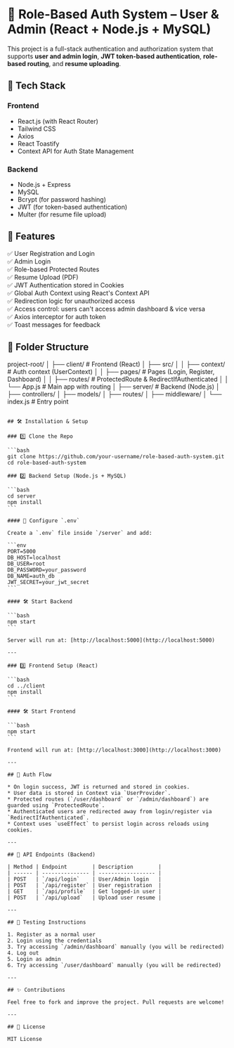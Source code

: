 # 🔐 Role-Based Auth System – User & Admin (React + Node.js + MySQL)

This project is a full-stack authentication and authorization system that supports **user and admin login**, **JWT token-based authentication**, **role-based routing**, and **resume uploading**.

## 🚀 Tech Stack

### Frontend
- React.js (with React Router)
- Tailwind CSS
- Axios
- React Toastify
- Context API for Auth State Management

### Backend
- Node.js + Express
- MySQL
- Bcrypt (for password hashing)
- JWT (for token-based authentication)
- Multer (for resume file upload)


## 📌 Features

✅ User Registration and Login  
✅ Admin Login  
✅ Role-based Protected Routes  
✅ Resume Upload (PDF)  
✅ JWT Authentication stored in Cookies  
✅ Global Auth Context using React's Context API  
✅ Redirection logic for unauthorized access  
✅ Access control: users can't access admin dashboard & vice versa  
✅ Axios interceptor for auth token  
✅ Toast messages for feedback


## 📁 Folder Structure


project-root/
│
├── client/                   # Frontend (React)
│   ├── src/
│   │   ├── context/          # Auth context (UserContext)
│   │   ├── pages/            # Pages (Login, Register, Dashboard)
│   │   ├── routes/           # ProtectedRoute & RedirectIfAuthenticated
│   │   └── App.js            # Main app with routing
│
├── server/                   # Backend (Node.js)
│   ├── controllers/
│   ├── models/
│   ├── routes/
│   ├── middleware/
│   └── index.js              # Entry point

````

## 🛠️ Installation & Setup

### 1️⃣ Clone the Repo

```bash
git clone https://github.com/your-username/role-based-auth-system.git
cd role-based-auth-system

### 2️⃣ Backend Setup (Node.js + MySQL)

```bash
cd server
npm install
```

#### 🔧 Configure `.env`

Create a `.env` file inside `/server` and add:

```env
PORT=5000
DB_HOST=localhost
DB_USER=root
DB_PASSWORD=your_password
DB_NAME=auth_db
JWT_SECRET=your_jwt_secret
```

#### 🛠️ Start Backend

```bash
npm start
```

Server will run at: [http://localhost:5000](http://localhost:5000)

---

### 3️⃣ Frontend Setup (React)

```bash
cd ../client
npm install
```

#### 🛠️ Start Frontend

```bash
npm start
```

Frontend will run at: [http://localhost:3000](http://localhost:3000)

---

## 🔐 Auth Flow

* On login success, JWT is returned and stored in cookies.
* User data is stored in Context via `UserProvider`.
* Protected routes (`/user/dashboard` or `/admin/dashboard`) are guarded using `ProtectedRoute`.
* Authenticated users are redirected away from login/register via `RedirectIfAuthenticated`.
* Context uses `useEffect` to persist login across reloads using cookies.

---

## 🔄 API Endpoints (Backend)

| Method | Endpoint        | Description        |
| ------ | --------------- | ------------------ |
| POST   | `/api/login`    | User/Admin login   |
| POST   | `/api/register` | User registration  |
| GET    | `/api/profile`  | Get logged-in user |
| POST   | `/api/upload`   | Upload user resume |

---

## 🧪 Testing Instructions

1. Register as a normal user
2. Login using the credentials
3. Try accessing `/admin/dashboard` manually (you will be redirected)
4. Log out
5. Login as admin
6. Try accessing `/user/dashboard` manually (you will be redirected)

---

## ✨ Contributions

Feel free to fork and improve the project. Pull requests are welcome!

---

## 📄 License

MIT License